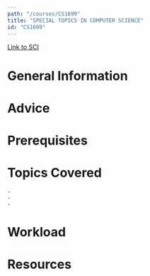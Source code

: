 ```yaml
---
path: "/courses/CS1699"
title: "SPECIAL TOPICS IN COMPUTER SCIENCE"
id: "CS1699"
---
```


[Link to SCI]("http://courses.sci.pitt.edu/courses/courses/view/CS-1699")

# General Information

# Advice

# Prerequisites

<!-- PREREQ_REPLACEMENT (Do not remove) -->

<!-- END PREREQ_REPLACEMENT (Do not remove) -->

# Topics Covered

    -
    -
    -

# Workload

<!-- TESTIMONIALS
# Testimonials
This gets replaced with Gatsby, its
data comes from Google Sheets for easier
editing!
-->

# Resources
